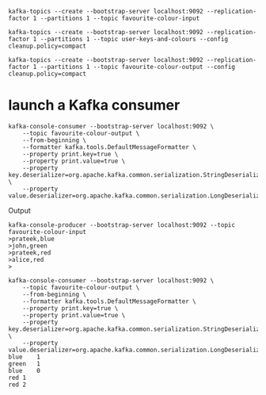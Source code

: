 

`kafka-topics --create --bootstrap-server localhost:9092 --replication-factor 1 --partitions 1 --topic favourite-colour-input`

`kafka-topics --create --bootstrap-server localhost:9092 --replication-factor 1 --partitions 1 --topic user-keys-and-colours --config cleanup.policy=compact`

`kafka-topics --create --bootstrap-server localhost:9092 --replication-factor 1 --partitions 1 --topic favourite-colour-output --config cleanup.policy=compact`


# launch a Kafka consumer
```shell
kafka-console-consumer --bootstrap-server localhost:9092 \
    --topic favourite-colour-output \
    --from-beginning \
    --formatter kafka.tools.DefaultMessageFormatter \
    --property print.key=true \
    --property print.value=true \
    --property key.deserializer=org.apache.kafka.common.serialization.StringDeserializer \
    --property value.deserializer=org.apache.kafka.common.serialization.LongDeserializer
```

Output

```shell
kafka-console-producer --bootstrap-server localhost:9092 --topic favourite-colour-input
>prateek,blue
>john,green
>prateek,red
>alice,red
>

kafka-console-consumer --bootstrap-server localhost:9092 \
    --topic favourite-colour-output \
    --from-beginning \
    --formatter kafka.tools.DefaultMessageFormatter \
    --property print.key=true \
    --property print.value=true \
    --property key.deserializer=org.apache.kafka.common.serialization.StringDeserializer \
    --property value.deserializer=org.apache.kafka.common.serialization.LongDeserializer
blue	1
green	1
blue	0
red	1
red	2
```
